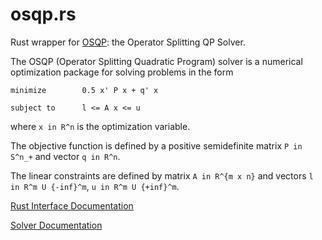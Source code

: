 # osqp.rs

Rust wrapper for [OSQP](https://osqp.org/): the Operator Splitting QP Solver.

The OSQP (Operator Splitting Quadratic Program) solver is a numerical optimization package for solving problems in the form
```
minimize        0.5 x' P x + q' x

subject to      l <= A x <= u
```
where `x in R^n` is the optimization variable.

The objective function is defined by a positive semidefinite matrix `P in S^n_+` and vector `q in R^n`.

The linear constraints are defined by matrix `A in R^{m x n}` and vectors `l in R^m U {-inf}^m`, `u in R^m U {+inf}^m`.

[Rust Interface Documentation](https://docs.rs/osqp/)

[Solver Documentation](https://osqp.org/)
